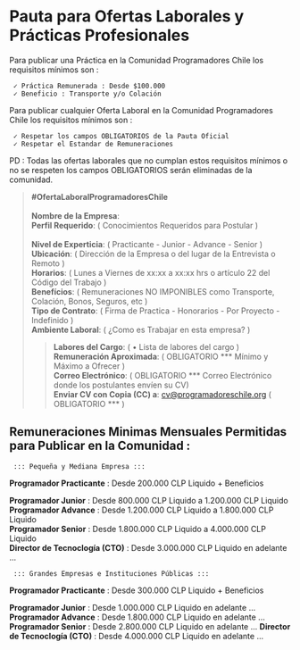 # Pauta para Ofertas Laborales y Prácticas Profesionales                                                                             
         
Para publicar una Práctica en la Comunidad Programadores Chile los requisitos mínimos son :

     ✓ Práctica Remunerada : Desde $100.000
     ✓ Beneficio : Transporte y/o Colación

Para publicar cualquier Oferta Laboral en la Comunidad Programadores Chile los requisitos mínimos son :

     ✓ Respetar los campos OBLIGATORIOS de la Pauta Oficial
     ✓ Respetar el Estandar de Remuneraciones
   

PD : Todas las ofertas laborales que no cumplan estos requisitos mínimos o no se respeten los campos OBLIGATORIOS serán eliminadas de la comunidad.


> **#OfertaLaboralProgramadoresChile**                                                                                                                                                                                                                             
> **Nombre de la Empresa**:                                                                                                      
> **Perfil Requerido**:  ( Conocimientos Requeridos para Postular )                                                                                                                              
> **Nivel de Experticia**:  ( Practicante - Junior - Advance - Senior )                                                                                                            
> **Ubicación**: ( Dirección de la Empresa o del lugar de la Entrevista o Remoto )                                                       
> **Horarios**:  ( Lunes a Viernes de xx:xx a xx:xx hrs o artículo 22 del Código del Trabajo )                                                                                                                  
> **Benefícios**: ( Remuneraciones NO IMPONIBLES como Transporte, Colación, Bonos, Seguros, etc )                                                                                                                                                             
> **Tipo de Contrato**: ( Firma de Practica - Honorarios - Por Proyecto - Indefinido )                                                                                                                                                             
> **Ambiente Laboral**: (  ¿Como es Trabajar en esta empresa? )                                                                                                                                                              
> > **Labores del Cargo**: (  • Lista de labores del cargo )                                                                                                                         
> **Remuneración Aproximada**: ( OBLIGATORIO ***  Mínimo y Máximo a Ofrecer )                                                                                                                                                             
> **Correo Electrónico**: ( OBLIGATORIO *** Correo Electrónico donde los postulantes envíen su CV)                                                                                                                                                             
> **Enviar CV con Copia (CC) a**: cv@programadoreschile.org ( OBLIGATORIO *** )                                                                                                                                                              

## Remuneraciones Minimas Mensuales Permitidas para Publicar en la Comunidad :

     ::: Pequeña y Mediana Empresa :::                                                       
**Programador Practicante** : Desde 200.000 CLP Liquido + Beneficios          

**Programador Junior** : Desde 800.000 CLP Liquido a 1.200.000 CLP Liquido                                                    
**Programador Advance** : Desde 1.200.000 CLP Liquido a 1.800.000 CLP Liquido                                                   
**Programador Senior** : Desde 1.800.000 CLP Liquido a 4.000.000 CLP Liquido  
**Director de Tecnoclogía (CTO)** : Desde 3.000.000 CLP Liquido en adelante ... 

     ::: Grandes Empresas e Instituciones Públicas :::
**Programador Practicante** : Desde 300.000 CLP Liquido + Beneficios        

**Programador Junior** : Desde 1.000.000 CLP Liquido en adelante ...                                                           
**Programador Advance** : Desde 1.800.000 CLP Liquido en adelante ...                                                           
**Programador Senior** : Desde 2.800.000 CLP Liquido en adelante ...                                                           **Director de Tecnoclogía (CTO)** : Desde 4.000.000 CLP Liquido en adelante ...                                                     
